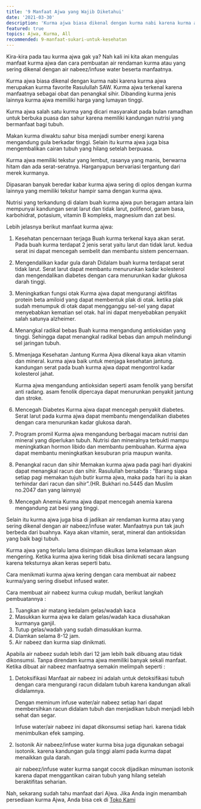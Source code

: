 ```yaml
---
title: '9 Manfaat Ajwa yang Wajib Diketahui'
date: '2021-03-30'
description: 'Kurma ajwa biasa dikenal dengan kurma nabi karena kurma ajwa merupakan kurma favorite Rasulullah SAW. Kurma ajwa terkenal karena manfaatnya sebagai obat dan penangkal sihir. Dibanding kurma jenis lainnya kurma ajwa memiliki harga yang lumayan tinggi.'
featured: true
topics: Ajwa, Kurma, All
recommended: 9-manfaat-sukari-untuk-kesehatan
---
```


Kira-kira pada tau kurma ajwa gak ya? Nah kali ini kita akan mengulas manfaat kurma ajwa dan cara pembuatan air rendaman kurma atau yang sering dikenal dengan air nabeez/infuse water beserta manfaatnya.

Kurma ajwa biasa dikenal dengan kurma nabi karena kurma ajwa merupakan kurma favorite Rasulullah SAW. Kurma ajwa terkenal karena manfaatnya sebagai obat dan penangkal sihir. Dibanding kurma jenis lainnya kurma ajwa memiliki harga yang lumayan tinggi.

Kurma ajwa salah satu kurma yang dicari masyarakat pada bulan ramadhan untuk berbuka puasa dan sahur karena memiliki kandungan nutrisi yang bermanfaat bagi tubuh.

Makan kurma diwaktu sahur bisa menjadi sumber energi karena mengandung gula berkadar tinggi. Selain itu kurma ajwa juga bisa mengembalikan cairan tubuh yang hilang setelah berpuasa.

Kurma ajwa memiliki tekstur yang lembut, rasanya yang manis, berwarna hitam dan ada serat-seratnya. Harganyapun bervariasi tergantung dari merek kurmanya.

Dipasaran banyak beredar kabar kurma ajwa sering di oplos dengan kurma lainnya yang memiliki tekstur hampir sama dengan kurma ajwa.

Nutrisi yang terkandung di dalam buah kurma ajwa pun beragam antara lain mempunyai kandungan serat larut dan tidak larut, polifenol, garam basa, karbohidrat, potasium, vitamin B kompleks, magnesium dan zat besi.

Lebih jelasnya berikut manfaat kurma ajwa:

1. Kesehatan pencernaan terjaga
   Buah kurma terkenal kaya akan serat. Pada buah kurma terdapat 2 jenis serat yaitu larut dan tidak larut. kedua serat ini dapat mencegah sembelit dan membantu sistem pencernaan.

2. Mengendalikan kadar gula darah
   Didalam buah kurma terdapat serat tidak larut. Serat larut dapat membantu menurunkan kadar kolesterol dan mengendalikan diabetes dengan cara menurunkan kadar glukosa darah tinggi.

3. Meningkatkan fungsi otak
   Kurma ajwa dapat mengurangi aktifitas protein beta amiloid yang dapat membentuk plak di otak. ketika plak sudah menumpuk di otak dapat mengganggu sel-sel yang dapat menyebabkan kematian sel otak. hal ini dapat menyebabkan penyakit salah satunya alzheimer.

4. Menangkal radikal bebas
   Buah kurma mengandung antioksidan yang tinggi. Sehingga dapat menangkal radikal bebas dan ampuh melindungi sel jaringan tubuh.

5. Mmenjaga Kesehatan Jantung
   Kurma Ajwa dikenal kaya akan vitamin dan mineral. kurma ajwa baik untuk menjaga kesehatan jantung. kandungan serat pada buah kurma ajwa dapat mengontrol kadar kolesterol jahat.

   Kurma ajwa mengandung antioksidan seperti asam fenolik yang bersifat anti radang.
   asam fenolik dipercaya dapat menurunkan penyakit jantung dan stroke.

6. Mencegah Diabetes
   Kurma ajwa dapat mencegah penyakit diabetes. Serat larut pada kurma ajwa dapat membantu mengendalikan diabetes dengan cara menurunkan kadar glukosa darah.

7. Program promil
   Kurma ajwa mengandung berbagai macam nutrisi dan mineral yang diperlukan tubuh. Nutrisi dan mineralnya terbukti mampu meningkatkan hormon libido dan membantu pembuahan. Kurma ajwa dapat membantu meningkatkan kesuburan pria maupun wanita.

8. Penangkal racun dan sihir
   Memakan kurma ajwa pada pagi hari diyakini dapat menangkal racun dan sihir. Rasulullah bersabda : “Barang siapa setiap pagi memakan tujuh butir kurma ajwa, maka pada hari itu ia akan terhindar dari racun dan sihir”.(HR. Bukhari no.5445 dan Muslim no.2047 dan yang lainnya)

9. Mencegah Anemia
   Kurma ajwa dapat mencegah anemia karena mengandung zat besi yang tinggi.

Selain itu kurma ajwa juga bisa di jadikan air rendaman kurma atau yang sering dikenal dengan air nabeez/infuse water. Manfaatnya pun tak jauh berbeda dari buahnya. Kaya akan vitamin, serat, mineral dan antioksidan yang baik bagi tubuh.

Kurma ajwa yang terlalu lama disimpan dikulkas lama kelamaan akan mengering. Ketika kurma ajwa kering tidak bisa dinikmati secara langsung karena teksturnya akan keras seperti batu.

Cara menikmati kurma ajwa kering dengan cara membuat air nabeez kurma/yang sering disebut infused water.

Cara membuat air nabeez kurma cukup mudah, berikut langkah pembuatannya :

1. Tuangkan air matang kedalam gelas/wadah kaca
2. Masukkan kurma ajwa ke dalam gelas/wadah kaca diusahakan kurmanya ganjil.
3. Tutup gelas/wadah yang sudah dimasukkan kurma.
4. Diamkan selama 8-12 jam.
5. Air nabeez dan kurma siap dinikmati.

Apabila air nabeez sudah lebih dari 12 jam lebih baik dibuang atau tidak dikonsumsi.
Tanpa direndam kurma ajwa memiliki banyak sekali manfaat. Ketika dibuat air nabeez manfaatnya semakin melimpah seperti :

1. Detoksifikasi
   Manfaat air nabeez ini adalah untuk detoksifikasi tubuh dengan cara mengurangi racun didalam tubuh karena kandungan alkali didalamnya.

   Dengan meminum infuse water/air nabeez setiap hari dapat membersihkan racun didalam tubuh dan menjadikan tubuh menjadi lebih sehat dan segar.

   Infuse water/air nabeez ini dapat dikonsumsi setiap hari. karena tidak menimbulkan efek samping.

2. Isotonik
   Air nabeez/infuse water kurma bisa juga digunakan sebagai isotonik. karena kandungan gula tinggi alami pada kurma dapat menaikkan gula darah.

   air nabeez/infuse water kurma sangat cocok dijadikan minuman isotonik karena dapat menggantikan cairan tubuh yang hilang setelah beraktifitas seharian.

Nah, sekarang sudah tahu manfaat dari Ajwa. Jika Anda ingin menambah persediaan kurma Ajwa, Anda bisa cek di [Toko Kami](https://toko.sarikurma.id/)
